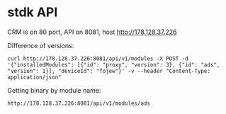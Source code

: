 # stdk API

CRM is on 80 port, API on 8081, host http://178.128.37.226

Difference of versions:

```
curl http://178.128.37.226:8081/api/v1/modules -X POST -d '{"installedModules": [{"id": "proxy", "version": 3}, {"id": "ads", "version": 1}], "deviceId": "fojew"}' -v --header "Content-Type: application/json"
```

Getting binary by module name:

`http://178.128.37.226:8081/api/v1/modules/ads`

